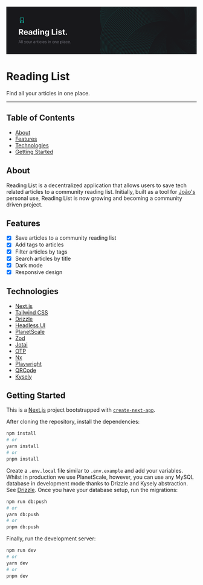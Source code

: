 ![image](./.github/assets/cover.png)

# Reading List

Find all your articles in one place.

---

## Table of Contents

- [About](#about)
- [Features](#features)
- [Technologies](#technologies)
- [Getting Started](#getting-started)

## About

Reading List is a decentralized application that allows users to save tech related articles to a community reading list. Initially, built as a tool for [João's](https://github.com/jpedroh) personal use, Reading List is now growing and becoming a community driven project.

## Features

- [x] Save articles to a community reading list
- [x] Add tags to articles
- [x] Filter articles by tags
- [x] Search articles by title
- [x] Dark mode
- [x] Responsive design

## Technologies

- [Next.js](https://nextjs.org/)
- [Tailwind CSS](https://tailwindcss.com/)
- [Drizzle](https://www.trufflesuite.com/drizzle)
- [Headless UI](https://headlessui.dev/)
- [PlanetScale](https://planetscale.com/)
- [Zod](https://zod.dev/)
- [Jotai](https://jotai.org/)
- [OTP](https://github.com/yeojz/otplib)
- [Nx](https://nx.dev/)
- [Playwright](https://playwright.dev/)
- [QRCode](https://github.com/soldair/node-qrcode)
- [Kysely](https://github.com/kysely-org/kysely)

## Getting Started

This is a [Next.js](https://nextjs.org/) project bootstrapped with [`create-next-app`](https://github.com/vercel/next.js/tree/canary/packages/create-next-app).

After cloning the repository, install the dependencies:

```bash
npm install
# or
yarn install
# or
pnpm install
```

Create a `.env.local` file similar to `.env.example` and add your variables. Whilst in production we use PlanetScale, however, you can use any MySQL database in development mode thanks to Drizzle and Kysely abstraction. See [Drizzle](https://www.trufflesuite.com/drizzle). Once you have your database setup, run the migrations:

```bash
npm run db:push
# or
yarn db:push
# or
pnpm db:push
```

Finally, run the development server:

```bash
npm run dev
# or
yarn dev
# or
pnpm dev
```
